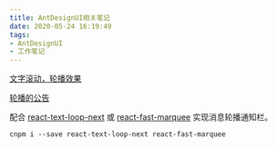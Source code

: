 ```yaml
---
title: AntDesignUI相关笔记
date: 2020-05-24 16:19:49
tags:
- AntDesignUI
- 工作笔记
---
```


[文字滚动，轮播效果](https://ant.design/components/alert-cn/)

[轮播的公告](https://ant.design/components/alert-cn/#components-alert-demo-loop-banner)

配合 [react-text-loop-next](https://npmjs.com/package/react-text-loop-next) 或 [react-fast-marquee](https://npmjs.com/package/react-fast-marquee) 实现消息轮播通知栏。

```
cnpm i --save react-text-loop-next react-fast-marquee
```


